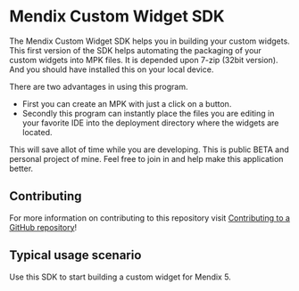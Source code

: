 # Mendix Custom Widget SDK

The Mendix Custom Widget SDK helps you in building your custom widgets.
This first version of the SDK helps automating the packaging of your custom widgets into MPK files.
It is depended upon 7-zip (32bit version). And you should have installed this on your local device.

There are two advantages in using this program.

- First you can create an MPK with just a click on a button.
- Secondly this program can instantly place the files you are editing in your favorite IDE into the deployment directory where the widgets are located.

This will save allot of time while you are developing.
This is public BETA and personal project of mine.
Feel free to join in and help make this application better.

## Contributing

For more information on contributing to this repository visit [Contributing to a GitHub repository](https://world.mendix.com/display/howto50/Contributing+to+a+GitHub+repository)!

## Typical usage scenario

Use this SDK to start building a custom widget for Mendix 5.
